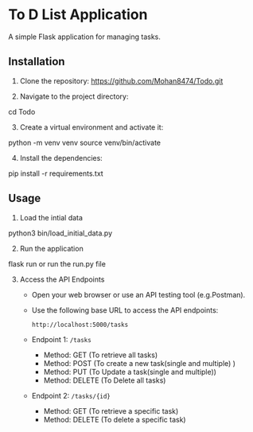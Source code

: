 

# To D List Application

A simple Flask  application for managing tasks.

## Installation

1. Clone the repository:
https://github.com/Mohan8474/Todo.git


2. Navigate to the project directory:

cd Todo


3. Create a virtual environment and activate it:

python -m venv venv
source venv/bin/activate


4. Install the dependencies:

pip install -r requirements.txt

## Usage

1. Load the intial data

python3 bin/load_initial_data.py

2. Run the application

flask run 
or
run the run.py file

3. Access the API Endpoints

   - Open your web browser or use an API testing tool (e.g.Postman).

   - Use the following base URL to access the API endpoints:

     ```
     http://localhost:5000/tasks
     ```

   - Endpoint 1: `/tasks`
     - Method: GET (To retrieve all tasks)
     - Method: POST (To create a new task(single and multiple) )
     - Method: PUT (To Update a task(single and multiple))
     - Method: DELETE (To Delete all tasks)

   - Endpoint 2: `/tasks/{id}`
     - Method: GET (To retrieve a specific task)
     - Method: DELETE (To delete a specific task)
 



